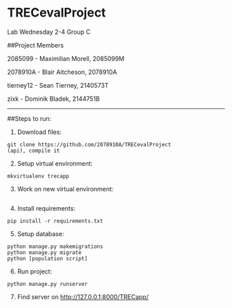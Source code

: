 # TRECevalProject

Lab Wednesday 2-4 Group C

##Project Members

2085099 - Maximilian Morell, 2085099M

2078910A - Blair Aitcheson, 2078910A

tierney12 - Sean Tierney, 2140573T

zixk - Dominik Bladek, 2144751B

***
##Steps to run:

1. Download files: 
```
git clone https://github.com/2078910A/TRECevalProject
(api), compile it
```

2. Setup virtual environment: 
```
mkvirtualenv trecapp
```

3. Work on new virtual environment:
```workon trecapp
```

4. Install requirements:
```
pip install -r requirements.txt
```

5. Setup database:
```
python manage.py makemigrations
python manage.py migrate
python [population script]
```

6. Run project:
```
python manage.py runserver
```

7. Find server on http://127.0.0.1:8000/TRECapp/


